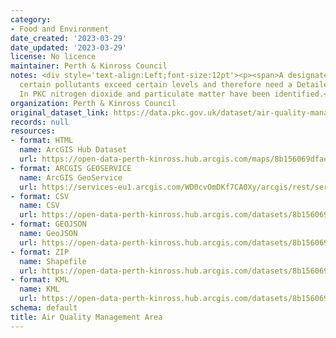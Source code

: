 ```yaml
---
category:
- Food and Environment
date_created: '2023-03-29'
date_updated: '2023-03-29'
license: No licence
maintainer: Perth & Kinross Council
notes: <div style='text-align:Left;font-size:12pt'><p><span>A designated area where
  certain pollutants exceed certain levels and therefore need a Detailed Assessment.
  In PKC nitrogen dioxide and particulate matter have been identified.</span></p></div>
organization: Perth & Kinross Council
original_dataset_link: https://data.pkc.gov.uk/dataset/air-quality-management-area1
records: null
resources:
- format: HTML
  name: ArcGIS Hub Dataset
  url: https://open-data-perth-kinross.hub.arcgis.com/maps/8b156069dfae4be0922304145dae4a6d_6
- format: ARCGIS GEOSERVICE
  name: ArcGIS GeoService
  url: https://services-eu1.arcgis.com/WD0cvOmDKf7CA0Xy/arcgis/rest/services/Air_Quality_Management_Area/FeatureServer/6
- format: CSV
  name: CSV
  url: https://open-data-perth-kinross.hub.arcgis.com/datasets/8b156069dfae4be0922304145dae4a6d_6.csv?outSR=%7B%22latestWkid%22%3A27700%2C%22wkid%22%3A27700%7D
- format: GEOJSON
  name: GeoJSON
  url: https://open-data-perth-kinross.hub.arcgis.com/datasets/8b156069dfae4be0922304145dae4a6d_6.geojson?outSR=%7B%22latestWkid%22%3A27700%2C%22wkid%22%3A27700%7D
- format: ZIP
  name: Shapefile
  url: https://open-data-perth-kinross.hub.arcgis.com/datasets/8b156069dfae4be0922304145dae4a6d_6.zip?outSR=%7B%22latestWkid%22%3A27700%2C%22wkid%22%3A27700%7D
- format: KML
  name: KML
  url: https://open-data-perth-kinross.hub.arcgis.com/datasets/8b156069dfae4be0922304145dae4a6d_6.kml?outSR=%7B%22latestWkid%22%3A27700%2C%22wkid%22%3A27700%7D
schema: default
title: Air Quality Management Area
---
```


